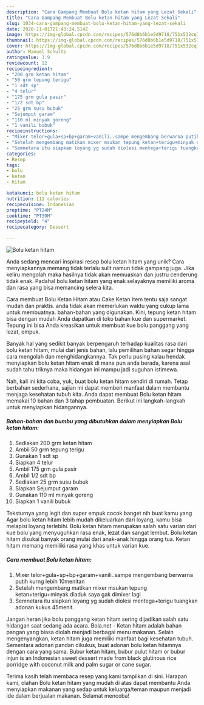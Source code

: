 ```yaml
---
description: "Cara Gampang Membuat Bolu ketan hitam yang Lezat Sekali"
title: "Cara Gampang Membuat Bolu ketan hitam yang Lezat Sekali"
slug: 1034-cara-gampang-membuat-bolu-ketan-hitam-yang-lezat-sekali
date: 2020-11-01T21:43:24.514Z
image: https://img-global.cpcdn.com/recipes/576d8b6b1e5d9718/751x532cq70/bolu-ketan-hitam-foto-resep-utama.jpg
thumbnail: https://img-global.cpcdn.com/recipes/576d8b6b1e5d9718/751x532cq70/bolu-ketan-hitam-foto-resep-utama.jpg
cover: https://img-global.cpcdn.com/recipes/576d8b6b1e5d9718/751x532cq70/bolu-ketan-hitam-foto-resep-utama.jpg
author: Manuel Schultz
ratingvalue: 3.9
reviewcount: 12
recipeingredient:
- "200 grm ketan hitam"
- "50 grm tepung terigu"
- "1 sdt sp"
- "4 telur"
- "175 grm gula pasir"
- "1/2 sdt bp"
- "25 grm susu bubuk"
- "Sejumput garam"
- "110 ml minyak goreng"
- "1 vanili bubuk"
recipeinstructions:
- "Mixer telor+gula+sp+bp+garam+vanili..sampe mengembang berwarna putih kurng lebih 10menitan"
- "Setelah mengembang matikan mixer msukan tepung ketan+terigu+minyak diaduk saya gak dimixer lagi"
- "Semnetara itu siapkan loyang yg sudah diolesi mentega+terigu tuangkan adonan kukus 45menit."
categories:
- Resep
tags:
- bolu
- ketan
- hitam

katakunci: bolu ketan hitam 
nutrition: 111 calories
recipecuisine: Indonesian
preptime: "PT24M"
cooktime: "PT39M"
recipeyield: "4"
recipecategory: Dessert

---
```



![Bolu ketan hitam](https://img-global.cpcdn.com/recipes/576d8b6b1e5d9718/751x532cq70/bolu-ketan-hitam-foto-resep-utama.jpg)

Anda sedang mencari inspirasi resep bolu ketan hitam yang unik? Cara menyiapkannya memang tidak terlalu sulit namun tidak gampang juga. Jika keliru mengolah maka hasilnya tidak akan memuaskan dan justru cenderung tidak enak. Padahal bolu ketan hitam yang enak selayaknya memiliki aroma dan rasa yang bisa memancing selera kita.

Cara membuat Bolu Ketan Hitam atau Cake Ketan Item tentu saja sangat mudah dan praktis. anda tidak akan memerlukan waktu yang cukup lama untuk membuatnya. bahan-bahan yang digunakan. Kini, tepung ketan hitam bisa dengan mudah Anda dapatkan di toko bahan kue dan supermarket. Tepung ini bisa Anda kreasikan untuk membuat kue bolu panggang yang lezat, empuk.

Banyak hal yang sedikit banyak berpengaruh terhadap kualitas rasa dari bolu ketan hitam, mulai dari jenis bahan, lalu pemilihan bahan segar hingga cara mengolah dan menghidangkannya. Tak perlu pusing kalau hendak menyiapkan bolu ketan hitam enak di mana pun anda berada, karena asal sudah tahu triknya maka hidangan ini mampu jadi suguhan istimewa.


Nah, kali ini kita coba, yuk, buat bolu ketan hitam sendiri di rumah. Tetap berbahan sederhana, sajian ini dapat memberi manfaat dalam membantu menjaga kesehatan tubuh kita. Anda dapat membuat Bolu ketan hitam memakai 10 bahan dan 3 tahap pembuatan. Berikut ini langkah-langkah untuk menyiapkan hidangannya.

<!--inarticleads1-->

##### Bahan-bahan dan bumbu yang dibutuhkan dalam menyiapkan Bolu ketan hitam:

1. Sediakan 200 grm ketan hitam
1. Ambil 50 grm tepung terigu
1. Gunakan 1 sdt sp
1. Siapkan 4 telur
1. Ambil 175 grm gula pasir
1. Ambil 1/2 sdt bp
1. Sediakan 25 grm susu bubuk
1. Siapkan Sejumput garam
1. Gunakan 110 ml minyak goreng
1. Siapkan 1 vanili bubuk


Teksturnya yang legit dan super empuk cocok banget nih buat kamu yang Agar bolu ketan hitam lebih mudah dikeluarkan dari loyang, kamu bisa melapisi loyang terlebihi. Bolu ketan hitam merupakan salah satu varian dari kue bolu yang menyuguhkan rasa enak, lezat dan sangat lembut. Bolu ketan hitam disukai banyak orang mulai dari anak-anak hingga orang tua. Ketan hitam memang memiliki rasa yang khas untuk varian kue. 

<!--inarticleads2-->

##### Cara membuat Bolu ketan hitam:

1. Mixer telor+gula+sp+bp+garam+vanili..sampe mengembang berwarna putih kurng lebih 10menitan
1. Setelah mengembang matikan mixer msukan tepung ketan+terigu+minyak diaduk saya gak dimixer lagi
1. Semnetara itu siapkan loyang yg sudah diolesi mentega+terigu tuangkan adonan kukus 45menit.


Jangan heran jika bolu panggang ketan hitam sering dijadikan salah satu hidangan saat sedang ada acara. Bola.net - Ketan hitam adalah bahan pangan yang biasa diolah menjadi berbagai menu makanan. Selain mengenyangkan, ketan hitam juga memiliki manfaat bagi kesehatan tubuh. Sementara adonan pandan dikukus, buat adonan bolu ketan hitamnya dengan cara yang sama. Bubur ketan hitam, bubur pulut hitam or bubur injun is an Indonesian sweet dessert made from black glutinous rice porridge with coconut milk and palm sugar or cane sugar. 

Terima kasih telah membaca resep yang kami tampilkan di sini. Harapan kami, olahan Bolu ketan hitam yang mudah di atas dapat membantu Anda menyiapkan makanan yang sedap untuk keluarga/teman maupun menjadi ide dalam berjualan makanan. Selamat mencoba!

